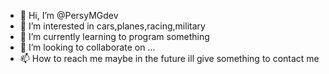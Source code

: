 - 👋 Hi, I’m @PersyMGdev
- 👀 I’m interested in cars,planes,racing,military
- 🌱 I’m currently learning to program something
- 💞️ I’m looking to collaborate on ...
- 📫 How to reach me maybe in the future ill give something to contact me

<!---
PersyMGdev/PersyMGdev is a ✨ special ✨ repository because its `README.md` (this file) appears on your GitHub profile.
You can click the Preview link to take a look at your changes.
--->
